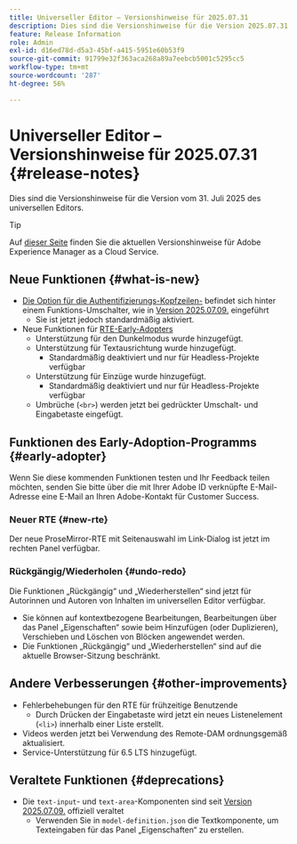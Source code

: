 ```yaml
---
title: Universeller Editor – Versionshinweise für 2025.07.31
description: Dies sind die Versionshinweise für die Version 2025.07.31 des universellen Editors.
feature: Release Information
role: Admin
exl-id: d16ed78d-d5a3-45bf-a415-5951e60b53f9
source-git-commit: 91799e32f363aca268a89a7eebcb5001c5295cc5
workflow-type: tm+mt
source-wordcount: '287'
ht-degree: 56%

---
```



# Universeller Editor – Versionshinweise für 2025.07.31 {#release-notes}

Dies sind die Versionshinweise für die Version vom 31. Juli 2025 des universellen Editors.

>[!TIP]
>
>Auf [dieser Seite](/help/release-notes/release-notes-cloud/release-notes-current.md) finden Sie die aktuellen Versionshinweise für Adobe Experience Manager as a Cloud Service.

## Neue Funktionen {#what-is-new}

* [Die Option für die Authentifizierungs-Kopfzeilen-](/help/sites-cloud/authoring/universal-editor/navigation.md#autentication-settings) befindet sich hinter einem Funktions-Umschalter, wie in [Version 2025.07.09.](/help/release-notes/universal-editor/2025/2025-07-09.md) eingeführt
   * Sie ist jetzt jedoch standardmäßig aktiviert.
* Neue Funktionen für [RTE-Early-Adopters](#new-rte)
   * Unterstützung für den Dunkelmodus wurde hinzugefügt.
   * Unterstützung für Textausrichtung wurde hinzugefügt.
      * Standardmäßig deaktiviert und nur für Headless-Projekte verfügbar
   * Unterstützung für Einzüge wurde hinzugefügt.
      * Standardmäßig deaktiviert und nur für Headless-Projekte verfügbar
   * Umbrüche (`<br>`) werden jetzt bei gedrückter Umschalt- und Eingabetaste eingefügt.

## Funktionen des Early-Adoption-Programms {#early-adopter}

Wenn Sie diese kommenden Funktionen testen und Ihr Feedback teilen möchten, senden Sie bitte über die mit Ihrer Adobe ID verknüpfte E-Mail-Adresse eine E-Mail an Ihren Adobe-Kontakt für Customer Success.

### Neuer RTE {#new-rte}

Der neue ProseMirror-RTE mit Seitenauswahl im Link-Dialog ist jetzt im rechten Panel verfügbar.

### Rückgängig/Wiederholen {#undo-redo}

Die Funktionen „Rückgängig“ und „Wiederherstellen“ sind jetzt für Autorinnen und Autoren von Inhalten im universellen Editor verfügbar.

* Sie können auf kontextbezogene Bearbeitungen, Bearbeitungen über das Panel „Eigenschaften“ sowie beim Hinzufügen (oder Duplizieren), Verschieben und Löschen von Blöcken angewendet werden.
* Die Funktionen „Rückgängig“ und „Wiederherstellen“ sind auf die aktuelle Browser-Sitzung beschränkt.

## Andere Verbesserungen {#other-improvements}

* Fehlerbehebungen für den RTE für frühzeitige Benutzende
   * Durch Drücken der Eingabetaste wird jetzt ein neues Listenelement (`<li>`) innerhalb einer Liste erstellt.
* Videos werden jetzt bei Verwendung des Remote-DAM ordnungsgemäß aktualisiert.
* Service-Unterstützung für 6.5 LTS hinzugefügt.

## Veraltete Funktionen {#deprecations}

* Die `text-input`- und `text-area`-Komponenten sind seit [Version 2025.07.09.](/help/release-notes/universal-editor/2025/2025-07-09.md) offiziell veraltet
   * Verwenden Sie in `model-definition.json` die Textkomponente, um Texteingaben für das Panel „Eigenschaften“ zu erstellen.
